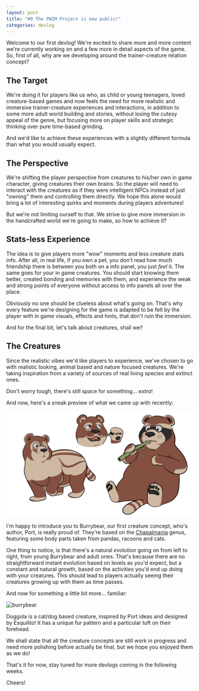 ```yaml
---
layout: post
title: "#0 The PWIM Project is now public!"
categories: devlog
---
```


Welcome to our first devlog! We're excited to share more and more content we're currently working on and a few more in detail aspects of the game. So, first of all, why are we developing around the trainer-creature relation concept?

## The Target

We're doing it for players like us who, as child or young teenagers, loved creature-based games and now feels the need for more realistic and immersive trainer-creature experiences and interactions, in addition to some more adult world building and stories, without losing the cutesy appeal of the genre, but focusing more on player skills and strategic thinking over pure time-based grinding.

And we'd like to achieve these experiences with a slightly different formula than what you would usually expect.

## The Perspective

We're shifting the player perspective from creatures to his/her own in game character, giving creatures their own brains. So the player will need to interact with the creatures as if they were intelligent NPCs instead of just "owning" them and controlling them directly. We hope this alone would bring a lot of interesting quirks and moments during players adventures!

But we're not limiting ourself to that. We strive to give more immersion in the handcrafted world we're going to make, so how to achieve it?

## Stats-less Experience

The idea is to give players more "wow" moments and less creature stats info. After all, in real life, if you own a pet, you don't read how much friendship there is between you both on a info panel, you just *feel* it. The same goes for your in game creatures. You should start knowing them better, created bonding and memories with them, and experience the weak and strong points of everyone without access to info panels all over the place.

Obviously no one should be clueless about what's going on. That's why every feature we're designing for the game is adapted to be felt by the player with in game visuals, effects and hints, that don't ruin the immersion.

And for the final bit, let's talk about creatures, shall we?

## The Creatures

Since the realistic vibes we'd like players to experience, we've chosen to go with realistic looking, animal based and nature focused creatures. We're taking inspiration from a variety of sources of real living species and extinct ones.

Don't worry tough, there's still space for something... *extra*!

And now, here's a sneak preview of what we came up with recently:

![burrybear](../assets/posts/2022-09-18/burrybear.png)

I'm happy to introduce you to Burrybear, our first creature concept, who's author, Port, is really proud of. They're based on the [Chapalmania](https://en.wikipedia.org/wiki/Chapalmalania) genus, featuring some body parts taken from pandas, racoons and cats.

One thing to notice, is that there's a natural *evolution* going on from left to right, from young Burrybear and adult ones. That's because there are no straightforward instant evolution based on levels as you'd expect, but a constant and natural growth, based on the activities you'd end up doing with your creatures. This should lead to players actually seeing their creatures growing up with them as time passes.

And now for something a little bit more... familiar:

![burrybear](../assets/posts/2022-09-18/doggola.png)

Doggola is a cat/dog based creature, inspired by Port ideas and designed by Esquilito! It has a unique fur pattern and a particular tuft on their forehead.

We shall state that all the creature concepts are still work in progress and need more polishing before actually be final, but we hope you enjoyed them as we do!

That's it for now, stay tuned for more devlogs coming in the following weeks.

Cheers!
